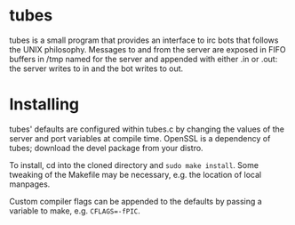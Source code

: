 tubes
=====

tubes is a small program that provides an interface to irc bots that follows
the UNIX philosophy. Messages to and from the server are exposed in FIFO
buffers in /tmp named for the server and appended with either .in or .out:
the server writes to in and the bot writes to out.

Installing
==========

tubes' defaults are configured within tubes.c by changing the values of the
server and port variables at compile time. OpenSSL is a dependency of tubes;
download the devel package from your distro.

To install, cd into the cloned directory and `sudo make install`. Some
tweaking of the Makefile may be necessary, e.g. the location of local manpages.

Custom compiler flags can be appended to the defaults by passing a variable to
make, e.g. `CFLAGS=-fPIC`.
